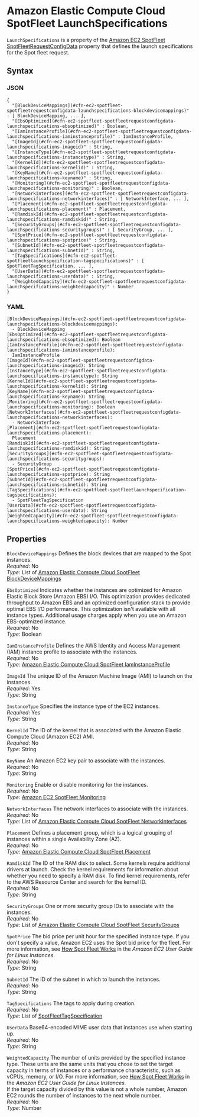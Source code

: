 # Amazon Elastic Compute Cloud SpotFleet LaunchSpecifications<a name="aws-properties-ec2-spotfleet-spotfleetrequestconfigdata-launchspecifications"></a>

`LaunchSpecifications` is a property of the [Amazon EC2 SpotFleet SpotFleetRequestConfigData](aws-properties-ec2-spotfleet-spotfleetrequestconfigdata.md) property that defines the launch specifications for the Spot fleet request\.

## Syntax<a name="w13ab1c21c10d111d118c17b5"></a>

### JSON<a name="aws-properties-ec2-spotfleet-spotfleetrequestconfigdata-launchspecifications-syntax.json"></a>

```
{
  "[BlockDeviceMappings](#cfn-ec2-spotfleet-spotfleetrequestconfigdata-launchspecifications-blockdevicemappings)" : [ BlockDeviceMapping, ... ],
  "[EbsOptimized](#cfn-ec2-spotfleet-spotfleetrequestconfigdata-launchspecifications-ebsoptimized)" : Boolean,
  "[IamInstanceProfile](#cfn-ec2-spotfleet-spotfleetrequestconfigdata-launchspecifications-iaminstanceprofile)" : IamInstanceProfile,
  "[ImageId](#cfn-ec2-spotfleet-spotfleetrequestconfigdata-launchspecifications-imageid)" : String,
  "[InstanceType](#cfn-ec2-spotfleet-spotfleetrequestconfigdata-launchspecifications-instancetype)" : String,
  "[KernelId](#cfn-ec2-spotfleet-spotfleetrequestconfigdata-launchspecifications-kernelid)" : String,
  "[KeyName](#cfn-ec2-spotfleet-spotfleetrequestconfigdata-launchspecifications-keyname)" : String,
  "[Monitoring](#cfn-ec2-spotfleet-spotfleetrequestconfigdata-launchspecifications-monitoring)" : Boolean,
  "[NetworkInterfaces](#cfn-ec2-spotfleet-spotfleetrequestconfigdata-launchspecifications-networkinterfaces)" : [ NetworkInterface, ... ],
  "[Placement](#cfn-ec2-spotfleet-spotfleetrequestconfigdata-launchspecifications-placement)" : Placement,
  "[RamdiskId](#cfn-ec2-spotfleet-spotfleetrequestconfigdata-launchspecifications-ramdiskid)" : String,
  "[SecurityGroups](#cfn-ec2-spotfleet-spotfleetrequestconfigdata-launchspecifications-securitygroups)" : [ SecurityGroup, ... ],
  "[SpotPrice](#cfn-ec2-spotfleet-spotfleetrequestconfigdata-launchspecifications-spotprice)" : String,
  "[SubnetId](#cfn-ec2-spotfleet-spotfleetrequestconfigdata-launchspecifications-subnetid)" : String,
  "[TagSpecifications](#cfn-ec2-spotfleet-spotfleetlaunchspecification-tagspecifications)" : [ SpotFleetTagSpecification, ... ],     
  "[UserData](#cfn-ec2-spotfleet-spotfleetrequestconfigdata-launchspecifications-userdata)" : String,
  "[WeightedCapacity](#cfn-ec2-spotfleet-spotfleetrequestconfigdata-launchspecifications-weightedcapacity)" : Number
}
```

### YAML<a name="aws-properties-ec2-spotfleet-spotfleetrequestconfigdata-launchspecifications-syntax.yaml"></a>

```
[BlockDeviceMappings](#cfn-ec2-spotfleet-spotfleetrequestconfigdata-launchspecifications-blockdevicemappings):
  - BlockDeviceMapping
[EbsOptimized](#cfn-ec2-spotfleet-spotfleetrequestconfigdata-launchspecifications-ebsoptimized): Boolean
[IamInstanceProfile](#cfn-ec2-spotfleet-spotfleetrequestconfigdata-launchspecifications-iaminstanceprofile):
  IamInstanceProfile
[ImageId](#cfn-ec2-spotfleet-spotfleetrequestconfigdata-launchspecifications-imageid): String
[InstanceType](#cfn-ec2-spotfleet-spotfleetrequestconfigdata-launchspecifications-instancetype): String
[KernelId](#cfn-ec2-spotfleet-spotfleetrequestconfigdata-launchspecifications-kernelid): String
[KeyName](#cfn-ec2-spotfleet-spotfleetrequestconfigdata-launchspecifications-keyname): String
[Monitoring](#cfn-ec2-spotfleet-spotfleetrequestconfigdata-launchspecifications-monitoring): Boolean
[NetworkInterfaces](#cfn-ec2-spotfleet-spotfleetrequestconfigdata-launchspecifications-networkinterfaces):
  - NetworkInterface
[Placement](#cfn-ec2-spotfleet-spotfleetrequestconfigdata-launchspecifications-placement):
  Placement
[RamdiskId](#cfn-ec2-spotfleet-spotfleetrequestconfigdata-launchspecifications-ramdiskid): String
[SecurityGroups](#cfn-ec2-spotfleet-spotfleetrequestconfigdata-launchspecifications-securitygroups):
  - SecurityGroup
[SpotPrice](#cfn-ec2-spotfleet-spotfleetrequestconfigdata-launchspecifications-spotprice): String
[SubnetId](#cfn-ec2-spotfleet-spotfleetrequestconfigdata-launchspecifications-subnetid): String
[TagSpecifications](#cfn-ec2-spotfleet-spotfleetlaunchspecification-tagspecifications): 
  - SpotFleetTagSpecification
[UserData](#cfn-ec2-spotfleet-spotfleetrequestconfigdata-launchspecifications-userdata): String
[WeightedCapacity](#cfn-ec2-spotfleet-spotfleetrequestconfigdata-launchspecifications-weightedcapacity): Number
```

## Properties<a name="w13ab1c21c10d111d118c17b7"></a>

`BlockDeviceMappings`  <a name="cfn-ec2-spotfleet-spotfleetrequestconfigdata-launchspecifications-blockdevicemappings"></a>
Defines the block devices that are mapped to the Spot instances\.  
*Required*: No  
*Type*: List of [Amazon Elastic Compute Cloud SpotFleet BlockDeviceMappings](aws-properties-ec2-spotfleet-spotfleetrequestconfigdata-launchspecifications-blockdevicemappings.md)

`EbsOptimized`  <a name="cfn-ec2-spotfleet-spotfleetrequestconfigdata-launchspecifications-ebsoptimized"></a>
Indicates whether the instances are optimized for Amazon Elastic Block Store \(Amazon EBS\) I/O\. This optimization provides dedicated throughput to Amazon EBS and an optimized configuration stack to provide optimal EBS I/O performance\. This optimization isn't available with all instance types\. Additional usage charges apply when you use an Amazon EBS\-optimized instance\.  
*Required*: No  
*Type*: Boolean

`IamInstanceProfile`  <a name="cfn-ec2-spotfleet-spotfleetrequestconfigdata-launchspecifications-iaminstanceprofile"></a>
Defines the AWS Identity and Access Management \(IAM\) instance profile to associate with the instances\.  
*Required*: No  
*Type*: [Amazon Elastic Compute Cloud SpotFleet IamInstanceProfile](aws-properties-ec2-spotfleet-spotfleetrequestconfigdata-launchspecifications-iaminstanceprofile.md)

`ImageId`  <a name="cfn-ec2-spotfleet-spotfleetrequestconfigdata-launchspecifications-imageid"></a>
The unique ID of the Amazon Machine Image \(AMI\) to launch on the instances\.  
*Required*: Yes  
*Type*: String

`InstanceType`  <a name="cfn-ec2-spotfleet-spotfleetrequestconfigdata-launchspecifications-instancetype"></a>
Specifies the instance type of the EC2 instances\.  
*Required*: Yes  
*Type*: String

`KernelId`  <a name="cfn-ec2-spotfleet-spotfleetrequestconfigdata-launchspecifications-kernelid"></a>
The ID of the kernel that is associated with the Amazon Elastic Compute Cloud \(Amazon EC2\) AMI\.  
*Required*: No  
*Type*: String

`KeyName`  <a name="cfn-ec2-spotfleet-spotfleetrequestconfigdata-launchspecifications-keyname"></a>
An Amazon EC2 key pair to associate with the instances\.  
*Required*: No  
*Type*: String

`Monitoring`  <a name="cfn-ec2-spotfleet-spotfleetrequestconfigdata-launchspecifications-monitoring"></a>
Enable or disable monitoring for the instances\.  
*Required*: No  
*Type*: [Amazon EC2 SpotFleet Monitoring](aws-properties-ec2-spotfleet-spotfleetrequestconfigdata-launchspecifications-monitoring.md)

`NetworkInterfaces`  <a name="cfn-ec2-spotfleet-spotfleetrequestconfigdata-launchspecifications-networkinterfaces"></a>
The network interfaces to associate with the instances\.  
*Required*: No  
*Type*: List of [Amazon Elastic Compute Cloud SpotFleet NetworkInterfaces](aws-properties-ec2-spotfleet-spotfleetrequestconfigdata-launchspecifications-networkinterfaces.md)

`Placement`  <a name="cfn-ec2-spotfleet-spotfleetrequestconfigdata-launchspecifications-placement"></a>
Defines a placement group, which is a logical grouping of instances within a single Availability Zone \(AZ\)\.  
*Required*: No  
*Type*: [Amazon Elastic Compute Cloud SpotFleet Placement](aws-properties-ec2-spotfleet-spotfleetrequestconfigdata-launchspecifications-placement.md)

`RamdiskId`  <a name="cfn-ec2-spotfleet-spotfleetrequestconfigdata-launchspecifications-ramdiskid"></a>
The ID of the RAM disk to select\. Some kernels require additional drivers at launch\. Check the kernel requirements for information about whether you need to specify a RAM disk\. To find kernel requirements, refer to the AWS Resource Center and search for the kernel ID\.  
*Required*: No  
*Type*: String

`SecurityGroups`  <a name="cfn-ec2-spotfleet-spotfleetrequestconfigdata-launchspecifications-securitygroups"></a>
One or more security group IDs to associate with the instances\.  
*Required*: No  
*Type*: List of [Amazon Elastic Compute Cloud SpotFleet SecurityGroups](aws-properties-ec2-spotfleet-spotfleetrequestconfigdata-launchspecifications-securitygroups.md)

`SpotPrice`  <a name="cfn-ec2-spotfleet-spotfleetrequestconfigdata-launchspecifications-spotprice"></a>
The bid price per unit hour for the specified instance type\. If you don't specify a value, Amazon EC2 uses the Spot bid price for the fleet\. For more information, see [How Spot Fleet Works](https://docs.aws.amazon.com/AWSEC2/latest/UserGuide/spot-fleet.html) in the *Amazon EC2 User Guide for Linux Instances*\.  
*Required*: No  
*Type*: String

`SubnetId`  <a name="cfn-ec2-spotfleet-spotfleetrequestconfigdata-launchspecifications-subnetid"></a>
The ID of the subnet in which to launch the instances\.  
*Required*: No  
*Type*: String

`TagSpecifications`  <a name="cfn-ec2-spotfleet-spotfleetlaunchspecification-tagspecifications"></a>
The tags to apply during creation\.  
*Required*: No  
*Type*: List of [SpotFleetTagSpecification](aws-properties-ec2-spotfleet-spotfleetrequestconfigdata-launchspecifications-tagspecifications.md)

`UserData`  <a name="cfn-ec2-spotfleet-spotfleetrequestconfigdata-launchspecifications-userdata"></a>
Base64\-encoded MIME user data that instances use when starting up\.  
*Required*: No  
*Type*: String

`WeightedCapacity`  <a name="cfn-ec2-spotfleet-spotfleetrequestconfigdata-launchspecifications-weightedcapacity"></a>
The number of units provided by the specified instance type\. These units are the same units that you chose to set the target capacity in terms of instances or a performance characteristic, such as vCPUs, memory, or I/O\. For more information, see [How Spot Fleet Works](https://docs.aws.amazon.com/AWSEC2/latest/UserGuide/spot-fleet.html) in the *Amazon EC2 User Guide for Linux Instances*\.  
If the target capacity divided by this value is not a whole number, Amazon EC2 rounds the number of instances to the next whole number\.  
*Required*: No  
*Type*: Number